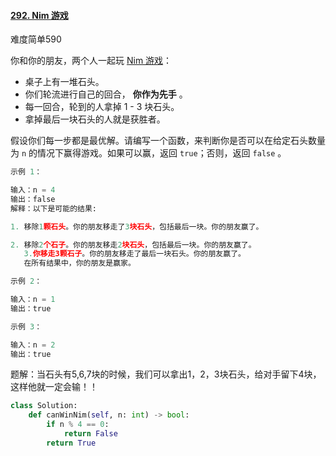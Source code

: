 #### [292. Nim 游戏](https://leetcode.cn/problems/nim-game/)

难度简单590

你和你的朋友，两个人一起玩 [Nim 游戏](https://baike.baidu.com/item/Nim%E6%B8%B8%E6%88%8F/6737105)：

- 桌子上有一堆石头。
- 你们轮流进行自己的回合， **你作为先手** 。
- 每一回合，轮到的人拿掉 1 - 3 块石头。
- 拿掉最后一块石头的人就是获胜者。

假设你们每一步都是最优解。请编写一个函数，来判断你是否可以在给定石头数量为 `n` 的情况下赢得游戏。如果可以赢，返回 `true`；否则，返回 `false` 。

```python
示例 1：

输入：n = 4
输出：false 
解释：以下是可能的结果:

1. 移除1颗石头。你的朋友移走了3块石头，包括最后一块。你的朋友赢了。

2. 移除2个石子。你的朋友移走2块石头，包括最后一块。你的朋友赢了。
   3.你移走3颗石子。你的朋友移走了最后一块石头。你的朋友赢了。
   在所有结果中，你的朋友是赢家。

示例 2：

输入：n = 1
输出：true

示例 3：

输入：n = 2
输出：true
```



题解：当石头有5,6,7块的时候，我们可以拿出1，2，3块石头，给对手留下4块，这样他就一定会输！！

```python
class Solution:
    def canWinNim(self, n: int) -> bool:
        if n % 4 == 0:
            return False
        return True
```

